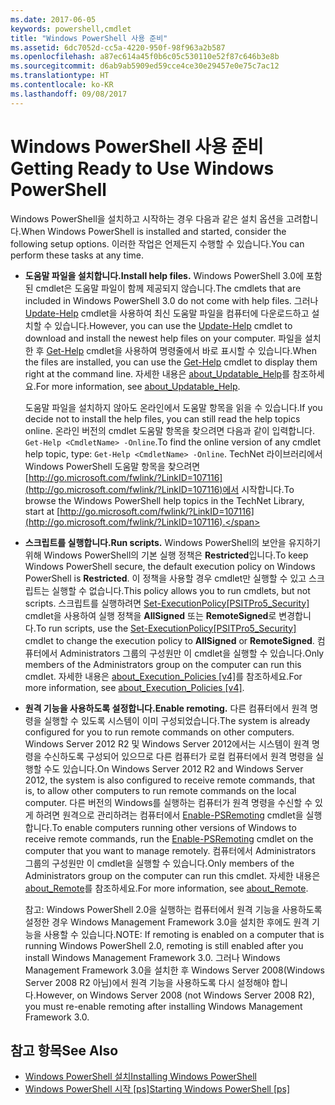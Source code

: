 ```yaml
---
ms.date: 2017-06-05
keywords: powershell,cmdlet
title: "Windows PowerShell 사용 준비"
ms.assetid: 6dc7052d-cc5a-4220-950f-98f963a2b587
ms.openlocfilehash: a87ec614a45f0b6c05c530110e52f87c646b3e8b
ms.sourcegitcommit: d6ab9ab5909ed59cce4ce30e29457e0e75c7ac12
ms.translationtype: HT
ms.contentlocale: ko-KR
ms.lasthandoff: 09/08/2017
---
```

# <a name="getting-ready-to-use-windows-powershell"></a><span data-ttu-id="feeb0-103">Windows PowerShell 사용 준비</span><span class="sxs-lookup"><span data-stu-id="feeb0-103">Getting Ready to Use Windows PowerShell</span></span>
<span data-ttu-id="feeb0-104">Windows PowerShell을 설치하고 시작하는 경우 다음과 같은 설치 옵션을 고려합니다.</span><span class="sxs-lookup"><span data-stu-id="feeb0-104">When Windows PowerShell is installed and started, consider the following setup options.</span></span> <span data-ttu-id="feeb0-105">이러한 작업은 언제든지 수행할 수 있습니다.</span><span class="sxs-lookup"><span data-stu-id="feeb0-105">You can perform these tasks at any time.</span></span>

- <span data-ttu-id="feeb0-106">**도움말 파일을 설치합니다.**</span><span class="sxs-lookup"><span data-stu-id="feeb0-106">**Install help files.**</span></span> <span data-ttu-id="feeb0-107">Windows PowerShell 3.0에 포함된 cmdlet은 도움말 파일이 함께 제공되지 않습니다.</span><span class="sxs-lookup"><span data-stu-id="feeb0-107">The cmdlets that are included in Windows PowerShell 3.0 do not come with help files.</span></span> <span data-ttu-id="feeb0-108">그러나 [Update-Help](https://technet.microsoft.com/en-us/library/93e1d870-ace6-432b-8778-8920291d7545) cmdlet을 사용하여 최신 도움말 파일을 컴퓨터에 다운로드하고 설치할 수 있습니다.</span><span class="sxs-lookup"><span data-stu-id="feeb0-108">However, you can use the [Update-Help](https://technet.microsoft.com/en-us/library/93e1d870-ace6-432b-8778-8920291d7545) cmdlet to download and install the newest help files on your computer.</span></span> <span data-ttu-id="feeb0-109">파일을 설치한 후 [Get-Help](https://technet.microsoft.com/en-us/library/1f46eeb4-49d7-4bec-bb29-395d9b42f54a) cmdlet을 사용하여 명령줄에서 바로 표시할 수 있습니다.</span><span class="sxs-lookup"><span data-stu-id="feeb0-109">When the files are installed, you can use the [Get-Help](https://technet.microsoft.com/en-us/library/1f46eeb4-49d7-4bec-bb29-395d9b42f54a) cmdlet to display them right at the command line.</span></span> <span data-ttu-id="feeb0-110">자세한 내용은 [about_Updatable_Help](https://technet.microsoft.com/en-us/library/10bba75c-f4ac-4ca1-bbf3-8f34dd521ffe)를 참조하세요.</span><span class="sxs-lookup"><span data-stu-id="feeb0-110">For more information, see [about_Updatable_Help](https://technet.microsoft.com/en-us/library/10bba75c-f4ac-4ca1-bbf3-8f34dd521ffe).</span></span>

    <span data-ttu-id="feeb0-111">도움말 파일을 설치하지 않아도 온라인에서 도움말 항목을 읽을 수 있습니다.</span><span class="sxs-lookup"><span data-stu-id="feeb0-111">If you decide not to install the help files, you can still read the help topics online.</span></span> <span data-ttu-id="feeb0-112">온라인 버전의 cmdlet 도움말 항목을 찾으려면 다음과 같이 입력합니다. `Get-Help <CmdletName> -Online`.</span><span class="sxs-lookup"><span data-stu-id="feeb0-112">To find the online version of any cmdlet help topic, type: `Get-Help <CmdletName> -Online`.</span></span> <span data-ttu-id="feeb0-113">TechNet 라이브러리에서 Windows PowerShell 도움말 항목을 찾으려면 [http://go.microsoft.com/fwlink/?LinkID=107116](http://go.microsoft.com/fwlink/?LinkID=107116)에서 시작합니다.</span><span class="sxs-lookup"><span data-stu-id="feeb0-113">To browse the Windows PowerShell help topics in the TechNet Library, start at [http://go.microsoft.com/fwlink/?LinkID=107116](http://go.microsoft.com/fwlink/?LinkID=107116).</span></span>

- <span data-ttu-id="feeb0-114">**스크립트를 실행합니다.**</span><span class="sxs-lookup"><span data-stu-id="feeb0-114">**Run scripts.**</span></span> <span data-ttu-id="feeb0-115">Windows PowerShell의 보안을 유지하기 위해 Windows PowerShell의 기본 실행 정책은 **Restricted**입니다.</span><span class="sxs-lookup"><span data-stu-id="feeb0-115">To keep Windows PowerShell secure, the default execution policy on Windows PowerShell is **Restricted**.</span></span> <span data-ttu-id="feeb0-116">이 정책을 사용할 경우 cmdlet만 실행할 수 있고 스크립트는 실행할 수 없습니다.</span><span class="sxs-lookup"><span data-stu-id="feeb0-116">This policy allows you to run cmdlets, but not scripts.</span></span> <span data-ttu-id="feeb0-117">스크립트를 실행하려면 [Set-ExecutionPolicy[PSITPro5_Security]](https://technet.microsoft.com/en-us/library/5690a0e1-495b-4e63-8280-65ead7bf01ab) cmdlet을 사용하여 실행 정책을 **AllSigned** 또는 **RemoteSigned**로 변경합니다.</span><span class="sxs-lookup"><span data-stu-id="feeb0-117">To run scripts, use the [Set-ExecutionPolicy[PSITPro5_Security]](https://technet.microsoft.com/en-us/library/5690a0e1-495b-4e63-8280-65ead7bf01ab) cmdlet to change the execution policy to **AllSigned** or **RemoteSigned**.</span></span> <span data-ttu-id="feeb0-118">컴퓨터에서 Administrators 그룹의 구성원만 이 cmdlet을 실행할 수 있습니다.</span><span class="sxs-lookup"><span data-stu-id="feeb0-118">Only members of the Administrators group on the computer can run this cmdlet.</span></span> <span data-ttu-id="feeb0-119">자세한 내용은 [about_Execution_Policies [v4]](https://technet.microsoft.com/en-us/library/347708dc-1515-4d74-978b-8334603472e6)를 참조하세요.</span><span class="sxs-lookup"><span data-stu-id="feeb0-119">For more information, see [about_Execution_Policies [v4]](https://technet.microsoft.com/en-us/library/347708dc-1515-4d74-978b-8334603472e6).</span></span>

- <span data-ttu-id="feeb0-120">**원격 기능을 사용하도록 설정합니다.**</span><span class="sxs-lookup"><span data-stu-id="feeb0-120">**Enable remoting.**</span></span> <span data-ttu-id="feeb0-121">다른 컴퓨터에서 원격 명령을 실행할 수 있도록 시스템이 이미 구성되었습니다.</span><span class="sxs-lookup"><span data-stu-id="feeb0-121">The system is already configured for you to run remote commands on other computers.</span></span> <span data-ttu-id="feeb0-122">Windows Server 2012 R2 및 Windows Server 2012에서는 시스템이 원격 명령을 수신하도록 구성되어 있으므로 다른 컴퓨터가 로컬 컴퓨터에서 원격 명령을 실행할 수도 있습니다.</span><span class="sxs-lookup"><span data-stu-id="feeb0-122">On Windows Server 2012 R2 and Windows Server 2012, the system is also configured to receive remote commands, that is, to allow other computers to run remote commands on the local computer.</span></span> <span data-ttu-id="feeb0-123">다른 버전의 Windows를 실행하는 컴퓨터가 원격 명령을 수신할 수 있게 하려면 원격으로 관리하려는 컴퓨터에서 [Enable-PSRemoting](https://technet.microsoft.com/en-us/library/19437c28-33b8-4ac1-9113-8439cc8beffb) cmdlet을 실행합니다.</span><span class="sxs-lookup"><span data-stu-id="feeb0-123">To enable computers running other versions of Windows to receive remote commands, run the [Enable-PSRemoting](https://technet.microsoft.com/en-us/library/19437c28-33b8-4ac1-9113-8439cc8beffb) cmdlet on the computer that you want to manage remotely.</span></span> <span data-ttu-id="feeb0-124">컴퓨터에서 Administrators 그룹의 구성원만 이 cmdlet을 실행할 수 있습니다.</span><span class="sxs-lookup"><span data-stu-id="feeb0-124">Only members of the Administrators group on the computer can run this cmdlet.</span></span> <span data-ttu-id="feeb0-125">자세한 내용은 [about_Remote](https://technet.microsoft.com/en-us/library/9b4a5c87-9162-4adf-bdfe-fbc80b9b8970)를 참조하세요.</span><span class="sxs-lookup"><span data-stu-id="feeb0-125">For more information, see [about_Remote](https://technet.microsoft.com/en-us/library/9b4a5c87-9162-4adf-bdfe-fbc80b9b8970).</span></span>

    <span data-ttu-id="feeb0-126">참고: Windows PowerShell 2.0을 실행하는 컴퓨터에서 원격 기능을 사용하도록 설정한 경우 Windows Management Framework 3.0을 설치한 후에도 원격 기능을 사용할 수 있습니다.</span><span class="sxs-lookup"><span data-stu-id="feeb0-126">NOTE: If remoting is enabled on a computer that is running Windows PowerShell 2.0, remoting is still enabled after you install Windows Management Framework 3.0.</span></span> <span data-ttu-id="feeb0-127">그러나 Windows Management Framework 3.0을 설치한 후 Windows Server 2008(Windows Server 2008 R2 아님)에서 원격 기능을 사용하도록 다시 설정해야 합니다.</span><span class="sxs-lookup"><span data-stu-id="feeb0-127">However, on Windows Server 2008 (not Windows Server 2008 R2), you must re-enable remoting after installing Windows Management Framework 3.0.</span></span>

## <a name="see-also"></a><span data-ttu-id="feeb0-128">참고 항목</span><span class="sxs-lookup"><span data-stu-id="feeb0-128">See Also</span></span>
- [<span data-ttu-id="feeb0-129">Windows PowerShell 설치</span><span class="sxs-lookup"><span data-stu-id="feeb0-129">Installing Windows PowerShell</span></span>](../setup/Installing-Windows-PowerShell.md)
- <span data-ttu-id="feeb0-130">[Windows PowerShell 시작 [ps]](https://technet.microsoft.com/en-us/library/8ec8c2d7-8e7c-4722-a3d2-498fe5739a8e)</span><span class="sxs-lookup"><span data-stu-id="feeb0-130">[Starting Windows PowerShell [ps]](https://technet.microsoft.com/en-us/library/8ec8c2d7-8e7c-4722-a3d2-498fe5739a8e)</span></span>

